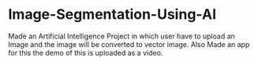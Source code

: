 # Image-Segmentation-Using-AI
Made  an Artificial Intelligence Project in which user have to upload an Image and the image will be converted to vector image.
Also Made an app for this the demo of this is uploaded as a video.
